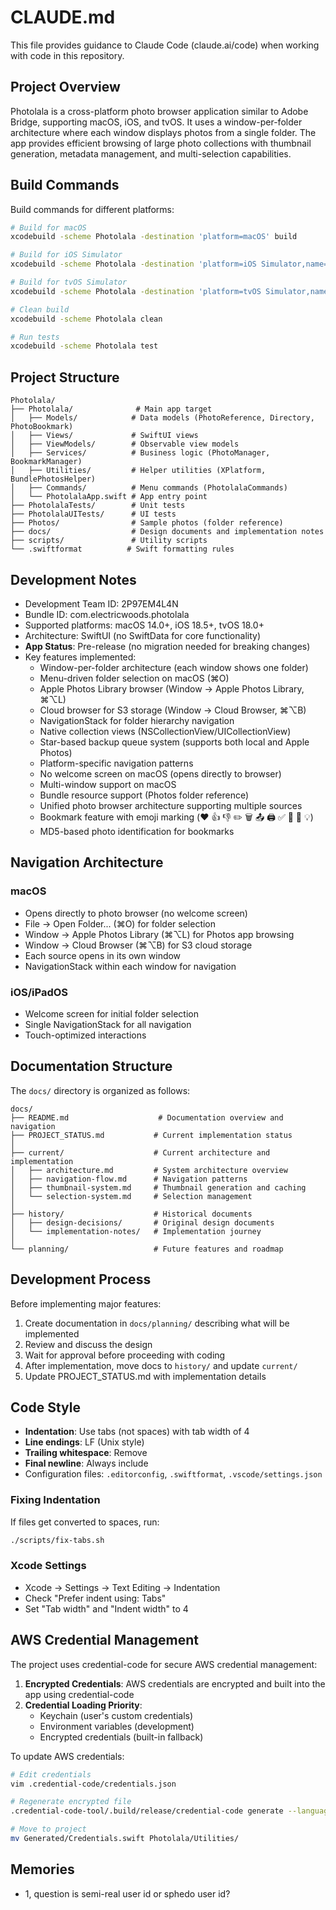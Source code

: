# CLAUDE.md

This file provides guidance to Claude Code (claude.ai/code) when working with code in this repository.

## Project Overview

Photolala is a cross-platform photo browser application similar to Adobe Bridge, supporting macOS, iOS, and tvOS. It uses a window-per-folder architecture where each window displays photos from a single folder. The app provides efficient browsing of large photo collections with thumbnail generation, metadata management, and multi-selection capabilities.

## Build Commands

Build commands for different platforms:

```bash
# Build for macOS
xcodebuild -scheme Photolala -destination 'platform=macOS' build

# Build for iOS Simulator
xcodebuild -scheme Photolala -destination 'platform=iOS Simulator,name=iPhone 16 Pro' build

# Build for tvOS Simulator  
xcodebuild -scheme Photolala -destination 'platform=tvOS Simulator,name=Apple TV' build

# Clean build
xcodebuild -scheme Photolala clean

# Run tests
xcodebuild -scheme Photolala test
```

## Project Structure

```
Photolala/
├── Photolala/              # Main app target
│   ├── Models/            # Data models (PhotoReference, Directory, PhotoBookmark)
│   ├── Views/             # SwiftUI views
│   ├── ViewModels/        # Observable view models
│   ├── Services/          # Business logic (PhotoManager, BookmarkManager)
│   ├── Utilities/         # Helper utilities (XPlatform, BundlePhotosHelper)
│   ├── Commands/          # Menu commands (PhotolalaCommands)
│   └── PhotolalaApp.swift # App entry point
├── PhotolalaTests/        # Unit tests
├── PhotolalaUITests/      # UI tests
├── Photos/                # Sample photos (folder reference)
├── docs/                  # Design documents and implementation notes
├── scripts/               # Utility scripts
└── .swiftformat          # Swift formatting rules
```

## Development Notes

- Development Team ID: 2P97EM4L4N
- Bundle ID: com.electricwoods.photolala
- Supported platforms: macOS 14.0+, iOS 18.5+, tvOS 18.0+
- Architecture: SwiftUI (no SwiftData for core functionality)
- **App Status**: Pre-release (no migration needed for breaking changes)
- Key features implemented:
  - Window-per-folder architecture (each window shows one folder)
  - Menu-driven folder selection on macOS (⌘O)
  - Apple Photos Library browser (Window → Apple Photos Library, ⌘⌥L)
  - Cloud browser for S3 storage (Window → Cloud Browser, ⌘⌥B)
  - NavigationStack for folder hierarchy navigation
  - Native collection views (NSCollectionView/UICollectionView)
  - Star-based backup queue system (supports both local and Apple Photos)
  - Platform-specific navigation patterns
  - No welcome screen on macOS (opens directly to browser)
  - Multi-window support on macOS
  - Bundle resource support (Photos folder reference)
  - Unified photo browser architecture supporting multiple sources
  - Bookmark feature with emoji marking (❤️ 👍 👎 ✏️ 🗑️ 📤 🖨️ ✅ 🔴 📌 💡)
  - MD5-based photo identification for bookmarks

## Navigation Architecture

### macOS
- Opens directly to photo browser (no welcome screen)
- File → Open Folder... (⌘O) for folder selection
- Window → Apple Photos Library (⌘⌥L) for Photos app browsing
- Window → Cloud Browser (⌘⌥B) for S3 cloud storage
- Each source opens in its own window
- NavigationStack within each window for navigation

### iOS/iPadOS
- Welcome screen for initial folder selection
- Single NavigationStack for all navigation
- Touch-optimized interactions

## Documentation Structure

The `docs/` directory is organized as follows:

```
docs/
├── README.md                    # Documentation overview and navigation
├── PROJECT_STATUS.md           # Current implementation status
│
├── current/                    # Current architecture and implementation
│   ├── architecture.md         # System architecture overview
│   ├── navigation-flow.md      # Navigation patterns
│   ├── thumbnail-system.md     # Thumbnail generation and caching
│   └── selection-system.md     # Selection management
│
├── history/                    # Historical documents
│   ├── design-decisions/       # Original design documents
│   └── implementation-notes/   # Implementation journey
│
└── planning/                   # Future features and roadmap
```

## Development Process

Before implementing major features:
1. Create documentation in `docs/planning/` describing what will be implemented
2. Review and discuss the design
3. Wait for approval before proceeding with coding
4. After implementation, move docs to `history/` and update `current/`
5. Update PROJECT_STATUS.md with implementation details

## Code Style

- **Indentation**: Use tabs (not spaces) with tab width of 4
- **Line endings**: LF (Unix style)
- **Trailing whitespace**: Remove
- **Final newline**: Always include
- Configuration files: `.editorconfig`, `.swiftformat`, `.vscode/settings.json`

### Fixing Indentation

If files get converted to spaces, run:
```bash
./scripts/fix-tabs.sh
```

### Xcode Settings
- Xcode → Settings → Text Editing → Indentation
- Check "Prefer indent using: Tabs"
- Set "Tab width" and "Indent width" to 4

## AWS Credential Management

The project uses credential-code for secure AWS credential management:

1. **Encrypted Credentials**: AWS credentials are encrypted and built into the app using credential-code
2. **Credential Loading Priority**:
   - Keychain (user's custom credentials)
   - Environment variables (development)
   - Encrypted credentials (built-in fallback)

To update AWS credentials:
```bash
# Edit credentials
vim .credential-code/credentials.json

# Regenerate encrypted file
.credential-code-tool/.build/release/credential-code generate --language swift

# Move to project
mv Generated/Credentials.swift Photolala/Utilities/
```

## Memories

- 1, question is semi-real user id or sphedo user id?